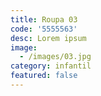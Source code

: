 ```yaml
---
title: Roupa 03
code: '5555563'
desc: Lorem ipsum
image:
  - /images/03.jpg
category: infantil
featured: false
---
```

